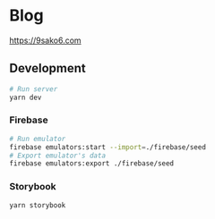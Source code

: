 # Blog

https://9sako6.com

## Development

```bash
# Run server
yarn dev
```

### Firebase

```bash
# Run emulator
firebase emulators:start --import=./firebase/seed
# Export emulator's data
firebase emulators:export ./firebase/seed
```

### Storybook

```bash
yarn storybook
```
